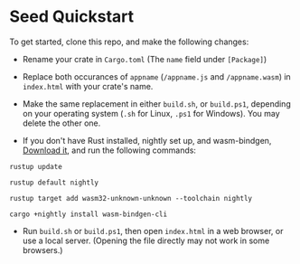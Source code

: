 # Seed Quickstart

To get started, clone this repo, and make the following changes:

- Rename your crate in `Cargo.toml` (The `name` field under `[Package]`)

- Replace both occurances of `appname`  (`/appname.js` and `/appname.wasm`) in `index.html` with your
crate's name.

- Make the same replacement in either `build.sh`, or `build.ps1`, depending on your
operating system (`.sh` for Linux, `.ps1` for Windows). You may delete the other one.


- If you don't have Rust installed, nightly set up, and wasm-bindgen, [Download it](https://www.rust-lang.org), and run the following commands:

`rustup update`

`rustup default nightly`

`rustup target add wasm32-unknown-unknown --toolchain nightly`

`cargo +nightly install wasm-bindgen-cli`

 - Run `build.sh` or `build.ps1`, then open `index.html` in a web browser, or use a local server. 
 (Opening the file directly may not work in some browsers.)